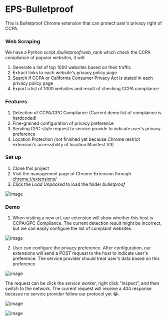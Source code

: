 # EPS-Bulletproof
This is Bulletproof Chrome extension that can protect user's privacy right of CCPA.

### Web Scraping
We have a Python script */bulletproof/web_rank* which check the CCPA compliance of popular websites, it will:
1. Generate a list of top 1000 websites based on their traffic
2. Extract links to each website's privacy policy page
3. Search if CCPA or California Consumer Privacy Act is stated in each privacy policy page
4. Export a list of 1000 websites and result of checking CCPA compliance

### Features
1. Detection of CCPA/GPC Compliance (Current demo list of complaince is hardcoded)
2. Fine-grained configuration of privacy preference
3. Sending GPC-style request to service provide to indicate user's privacy preference
4. Location Protection (not finished yet because Chrome restrict extension's accessibility of location Manifest V3)

### Set up
1. Clone this project
2. Visit the management page of Chrome Extension through [chrome://extensions/](chrome://extensions/)
3. Click the *Load Unpacked* to load the folder *bulletproof*


![image](https://github.com/vxcent/EPS-Bulletproof/blob/main/demo/setup.png)

### Demo
1. When visiting a new url, our extension will show whether this host is CCPA/GPC Compliance. The current detection result might be incorrect, but we can easily configure the list of complaint websites.

![image](https://github.com/vxcent/EPS-Bulletproof/blob/main/demo/demo_detection.png)

2. User can configure the privacy preference. After configuration, our extensions will send a POST request to the host to indicate user's preference. The service provider should treat user's data based on this preference

![image](https://github.com/vxcent/EPS-Bulletproof/blob/main/demo/demo_fine_grained.png)

The request can be click the *service worker*, right click "inspect", and then switch to the network. The current request will receive a 404 response becasue no service provider follow our protocol yet :joy:.

![image](https://github.com/vxcent/EPS-Bulletproof/blob/main/demo/demo_request.png)

![image](https://github.com/vxcent/EPS-Bulletproof/blob/main/demo/demo_request_header.png)

 

